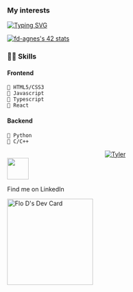 ### My interests

[![Typing SVG](https://readme-typing-svg.herokuapp.com?font=Sherif&size=40&pause=500&color=305042&center=true&vCenter=true&width=1000&height=100&lines=Everything_About_Frontend;Python)](https://git.io/typing-svg)

[![fd-agnes's 42 stats](https://badge42.vercel.app/api/v2/cl48k6af0000609m96gdo9tb2/stats?cursusId=21&coalitionId=124)](https://github.com/JaeSeoKim/badge42)

### 👨‍💻 Skills
#### Frontend
    💬 HTML5/CSS3
    💬 Javascript
    💬 Typescript 
    💬 React 
#### Backend
    💬 Python
    💬 C/C++ 

<!--- ![Tyler's GitHub stats](https://github-readme-stats.vercel.app/api?username=tylerdurden230&show_icons=true&theme=transparent) --->

<div style="display: flex; justify-content: center; aling-items: center">
    <a href="https://www.codewars.com/users/TylerDurden230"><img src="https://www.codewars.com/users/TylerDurden230/badges/large" alt="Tyler"/></a>
</div>


<!---
<a href="https://github.com/TylerDurden230?tab=repositories">
    <img src="https://github-readme-stats.vercel.app/api/top-langs/?username=TylerDurden230&layout=compact&theme=tokyonight" width="380" height="200">
</a>
--->

<!---
TylerDurden230/TylerDurden230 is a ✨ special ✨ repository because its `README.md` (this file) appears on your GitHub profile.
You can click the Preview link to take a look at your changes.
--->

<!--- Social icons section --->

<div>
<a href="https://www.linkedin.com/in/flaviodagnese/" alt="LinkedIn"><img width="50px" src="https://i.imgur.com/VgmUYaC.png"/></a>
<p>Find me on LinkedIn</p>
</div>

<a href="https://app.daily.dev/tylerdurden230"><img src="https://api.daily.dev/devcards/b45b61fbaa7c4e969579273c460956fa.png?r=vgh" width="200" alt="Flo D's Dev Card"/></a>
 



